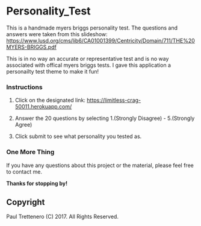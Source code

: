 # Personality_Test
This is a handmade myers briggs personality test.  The questions and answers were taken from this slideshow: https://www.lusd.org/cms/lib6/CA01001399/Centricity/Domain/711/THE%20MYERS-BRIGGS.pdf

This is in no way an accurate or representative test and is no way associated with offical myers briggs tests. 
I gave this application a personailty test theme to make it fun!


### Instructions

1. Click on the designated link:     https://limitless-crag-50011.herokuapp.com/

2. Answer the 20 questions by selecting 1.(Strongly Disagree) - 5.(Strongly Agree) 

3. Click submit to see what personality you tested as.


### One More Thing

If you have any questions about this project or the material, please feel free to contact me.

**Thanks for stopping by!**

## Copyright

Paul Trettenero (C) 2017. All Rights Reserved.
